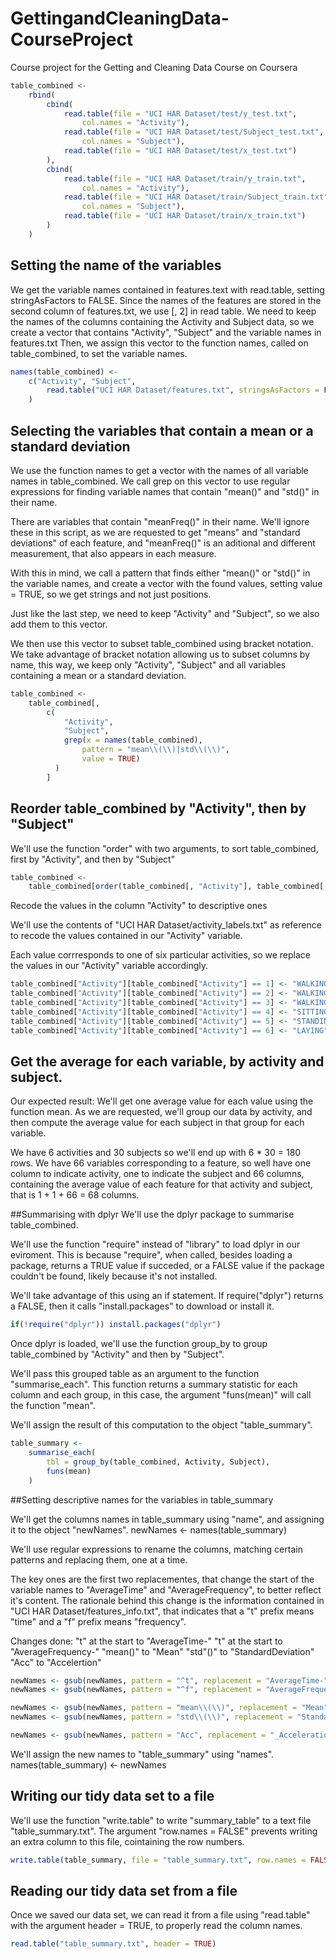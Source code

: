 # GettingandCleaningData-CourseProject
Course project for the Getting and Cleaning Data Course on Coursera

```r
table_combined <-
    rbind(
        cbind(
            read.table(file = "UCI HAR Dataset/test/y_test.txt",
                col.names = "Activity"),
            read.table(file = "UCI HAR Dataset/test/Subject_test.txt",
                col.names = "Subject"),
            read.table(file = "UCI HAR Dataset/test/x_test.txt")
        ),
        cbind(
            read.table(file = "UCI HAR Dataset/train/y_train.txt",
                col.names = "Activity"),
            read.table(file = "UCI HAR Dataset/train/Subject_train.txt",
                col.names = "Subject"),
            read.table(file = "UCI HAR Dataset/train/x_train.txt")
        )
    )
```

## Setting the name of the variables

We get the variable names contained in features.text with read.table, setting
stringAsFactors to FALSE. Since the names of the features are stored in the
second column of features.txt, we use [, 2] in read table.
We need to keep the names of the columns containing the Activity and Subject
data, so we create a vector that contains "Activity", "Subject" and the
variable names in features.txt
Then, we assign this vector to the function names, called on table_combined, to
set the variable names.

```r
names(table_combined) <-
    c("Activity", "Subject",
        read.table("UCI HAR Dataset/features.txt", stringsAsFactors = F)[, 2]
    )
```

## Selecting the variables that contain a mean or a standard deviation

We use the function names to get a vector with the names of all variable names
in table_combined. We call grep on this vector to use regular expressions for
finding variable names that contain "mean()" and "std()" in their name.

There are variables that contain "meanFreq()" in their name. We'll ignore these
in this script, as we are requested to get "means" and "standard deviations" of
each feature, and "meanFreq()" is an aditional and different measurement, that
also appears in each measure.

With this in mind, we call a pattern that finds either "mean()" or "std()" in
the variable names, and create a vector with the found values, setting value =
TRUE, so we get strings and not just positions.

Just like the last step, we need to keep "Activity" and "Subject", so we also
add them to this vector.

We then use this vector to subset table_combined using bracket notation. We
take advantage of bracket notation allowing us to subset columns by name, this
way, we keep only "Activity", "Subject" and all variables containing a mean or
a standard deviation.

```r
table_combined <-
    table_combined[,
        c(
            "Activity",
            "Subject",
            grep(x = names(table_combined),
                pattern = "mean\\(\\)|std\\(\\)",
                value = TRUE)
          )
        ]
```
## Reorder table_combined by "Activity", then by "Subject"

We'll use the function "order" with two arguments, to sort table_combined,
first by "Activity", and then by "Subject"

```r
table_combined <-
    table_combined[order(table_combined[, "Activity"], table_combined[, "Subject"]), ]
```

Recode the values in the column "Activity" to descriptive ones

We'll use the contents of "UCI HAR Dataset/activity_labels.txt" as reference
to recode the values contained in our "Activity" variable.

Each value corrresponds to one of six particular activities, so we replace the
values in our "Activity" variable accordingly.

```r
table_combined["Activity"][table_combined["Activity"] == 1] <- "WALKING"
table_combined["Activity"][table_combined["Activity"] == 2] <- "WALKING_UPSTAIRS"
table_combined["Activity"][table_combined["Activity"] == 3] <- "WALKING_DOWNSTAIRS"
table_combined["Activity"][table_combined["Activity"] == 4] <- "SITTING"
table_combined["Activity"][table_combined["Activity"] == 5] <- "STANDING"
table_combined["Activity"][table_combined["Activity"] == 6] <- "LAYING"
```

## Get the average for each variable, by activity and subject.

Our expected result:
We'll get one average value for each value using the function mean. As we are
requested, we'll group our data by activity, and then compute the average value
for each subject in that group for each variable.

We have 6 activities and 30 subjects so we'll end up with 6 * 30 = 180 rows.
We have 66 variables corresponding to a feature, so well have one column to
indicate activity, one to indicate the subject and 66 columns, containing the
average value of each feature for that activity and subject, that is
 1 + 1 + 66 = 68 columns.

##Summarising with dplyr
We'll use the dplyr package to summarise table_combined.

We'll use the function "require" instead of "library" to load dplyr in our
eviroment. This is because "require", when called, besides loading a package,
returns a TRUE value if succeded, or a FALSE value if the package couldn't be
found, likely because it's not installed.

We'll take advantage of this using an if statement. If require("dplyr") returns
a FALSE, then it calls "install.packages" to download or install it.

```r
if(!require("dplyr")) install.packages("dplyr")
```

Once dplyr is loaded, we'll use the function group_by to group table_combined
by "Activity" and then by "Subject".

We'll pass this grouped table as an argument to the function "summarise_each".
This function returns a summary statistic for each column and each group, in
this case, the argument "funs(mean)" will call the function "mean".

We'll assign the result of this computation to the object "table_summary".

```r
table_summary <-
    summarise_each(
        tbl = group_by(table_combined, Activity, Subject),
        funs(mean)
    )
```

##Setting descriptive names for the variables in table_summary

We'll get the columns names in table_summary using "name", and assigning it to
the object "newNames".
newNames <- names(table_summary)

We'll use regular expressions to rename the columns, matching certain patterns
and replacing them, one at a time.

The key ones are the first two replacementes, that change the start of the
variable names to "AverageTime" and "AverageFrequency", to better reflect it's
content.
The rationale behind this change is the information contained in
"UCI HAR Dataset/features_info.txt", that indicates that a "t" prefix means
"time" and a "f" prefix means "frequency".

Changes done:
"t" at the start to "AverageTime-"
"t" at the start to "AverageFrequency-"
"mean()" to "Mean"
"std"()" to "StandardDeviation"
"Acc" to "Accelertion"

```r
newNames <- gsub(newNames, pattern = "^t", replacement = "AverageTime-")
newNames <- gsub(newNames, pattern = "^f", replacement = "AverageFrequency-")

newNames <- gsub(newNames, pattern = "mean\\(\\)", replacement = "Mean")
newNames <- gsub(newNames, pattern = "std\\(\\)", replacement = "StandardDeviation")

newNames <- gsub(newNames, pattern = "Acc", replacement = "_Acceleration")
```

We'll assign the new names to "table_summary" using "names".
names(table_summary) <- newNames

## Writing our tidy data set to a file

We'll use the function "write.table" to write "summary_table" to a text file
"table_summary.txt". The argument "row.names = FALSE" prevents writing an extra
column to this file, cointaining the row numbers.

```r
write.table(table_summary, file = "table_summary.txt", row.names = FALSE)
```

## Reading our tidy data set from a file

Once we saved our data set, we can read it from a file using "read.table"
with the argument header = TRUE, to properly read the column names.

```r
read.table("table_summary.txt", header = TRUE)
```
